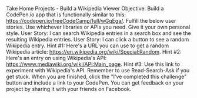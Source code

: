 Take Home Projects - Build a Wikipedia Viewer
Objective: Build a CodePen.io app that is functionally similar to this: https://codepen.io/freeCodeCamp/full/wGqEga/.
Fulfill the below user stories. Use whichever libraries or APIs you need. Give it your own personal style.
User Story: I can search Wikipedia entries in a search box and see the resulting Wikipedia entries.
User Story: I can click a button to see a random Wikipedia entry.
Hint #1: Here's a URL you can use to get a random Wikipedia article: https://en.wikipedia.org/wiki/Special:Random.
Hint #2: Here's an entry on using Wikipedia's API: https://www.mediawiki.org/wiki/API:Main_page.
Hint #3: Use this link to experiment with Wikipedia's API.
Remember to use Read-Search-Ask if you get stuck.
When you are finished, click the "I've completed this challenge" button and include a link to your CodePen.
You can get feedback on your project by sharing it with your friends on Facebook.

